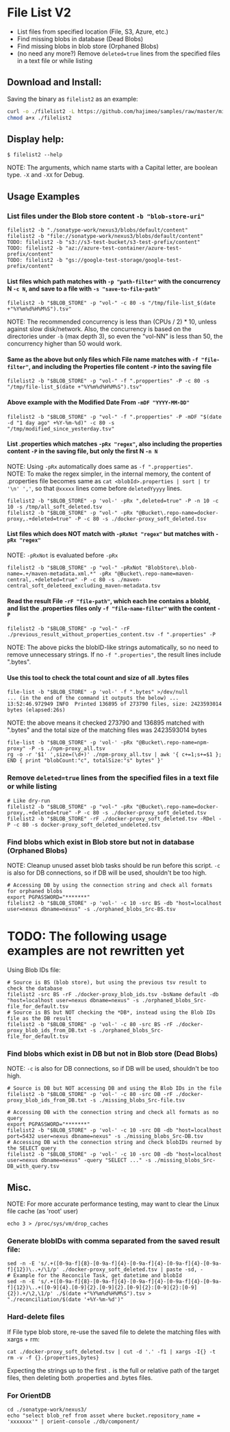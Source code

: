 # File List V2
- List files from specified location (File, S3, Azure, etc.)
- Find missing blobs in database (Dead Blobs)
- Find missing blobs in blob store (Orphaned Blobs)
- (no need any more?) Remove `deleted=true` lines from the specified files in a text file or while listing

## Download and Install:
Saving the binary as `filelist2` as an example:
```bash
curl -o ./filelist2 -L https://github.com/hajimeo/samples/raw/master/misc/filelistv2_$(uname)_$(uname -m)
chmod a+x ./filelist2
```

## Display help:
```
$ filelist2 --help
```
NOTE: The arguments, which name starts with a Capital letter, are boolean type. `-X` and `-XX` for Debug.

## Usage Examples

### List files under the Blob store content `-b "blob-store-uri"`
```
filelist2 -b "./sonatype-work/nexus3/blobs/default/content"
filelist2 -b "file://sonatype-work/nexus3/blobs/default/content"
TODO: filelist2 -b "s3://s3-test-bucket/s3-test-prefix/content"
TODO: filelist2 -b "az://azure-test-container/azure-test-prefix/content"
TODO: filelist2 -b "gs://google-test-storage/google-test-prefix/content"
```
#### List files which path matches with `-p "path-filter"` with the concurrency N `-c N`, and save to a file with `-s "save-to-file-path"`
```
filelist2 -b "$BLOB_STORE" -p "vol-" -c 80 -s "/tmp/file-list_$(date +"%Y%m%d%H%M%S").tsv"
```
NOTE: The recommended concurrency is less than (CPUs / 2) * 10, unless against slow disk/network. 
Also, the concurrency is based on the directories under `-b` (max depth 3), so even the "vol-NN" is less than 50, the concurrency higher than 50 would work.

#### Same as the above but only files which File name matches with `-f "file-filter"`, and including the Properties file content `-P` into the saving file
```
filelist2 -b "$BLOB_STORE" -p "vol-" -f ".propperties" -P -c 80 -s "/tmp/file-list_$(date +"%Y%m%d%H%M%S").tsv"
```
#### Above example with the Modified Date From `-mDF "YYYY-MM-DD"`
```
filelist2 -b "$BLOB_STORE" -p "vol-" -f ".propperties" -P -mDF "$(date -d "1 day ago" +%Y-%m-%d)" -c 80 -s "/tmp/modified_since_yesterday.tsv"
```
#### List .properties which matches `-pRx "regex"`, also including the properties content `-P` in the saving file, but only the first N `-n N`
NOTE: Using `-pRx` automatically does same as `-f ".propperties"`.  
NOTE: To make the regex simpler, in the internal memory, the content of .properties file becomes same as `cat <blobId>.properties | sort | tr '\n' ','`, so that `@xxxxx` lines come before `deletedYyyyy` lines.
```
filelist2 -b "$BLOB_STORE" -p 'vol-' -pRx ",deleted=true" -P -n 10 -c 10 -s /tmp/all_soft_deleted.tsv
filelist2 -b "$BLOB_STORE" -p "vol-" -pRx "@Bucket\.repo-name=docker-proxy,.+deleted=true" -P -c 80 -s ./docker-proxy_soft_deleted.tsv
```
#### List files which does NOT match with `-pRxNot "regex"` but matches with `-pRx "regex"`
NOTE: `-pRxNot` is evaluated before `-pRx`
```
filelist2 -b "$BLOB_STORE" -p "vol-" -pRxNot "BlobStore\.blob-name=.+/maven-metadata.xml.*" -pRx "@Bucket\.repo-name=maven-central,.+deleted=true" -P -c 80 -s ./maven-central_soft_deleteed_excluding_maven-metadata.tsv
```

#### Read the result File `-rF "file-path"`, which each lne contains a blobId, and list the .properties files only `-f "file-name-filter"` with the content `-P`
```
filelist2 -b "$BLOB_STORE" -p "vol-" -rF ./previous_result_without_properties_content.tsv -f ".properties" -P
```
NOTE: The above picks the blobID-like strings automatically, so no need to remove unnecessary strings. If no `-f ".properties"`, the result lines include ".bytes".

#### Use this tool to check the total count and size of all .bytes files
```
file-list -b "$BLOB_STORE" -p 'vol-' -f ".bytes" >/dev/null
... (in the end of the command it outputs the below) ...
13:52:46.972949 INFO  Printed 136895 of 273790 files, size: 2423593014 bytes (elapsed:26s)
```
NOTE: the above means it checked 273790 and 136895 matched with ".bytes" and the total size of the matching files was 2423593014 bytes
```
file-list -b "$BLOB_STORE" -p 'vol-' -pRx "@Bucket\.repo-name=npm-proxy" -P -s ./npm-proxy_all.tsv
rg -o -r '$1' ',size=(\d+)' ./npm-proxy_all.tsv | awk '{ c+=1;s+=$1 }; END { print "blobCount:"c", totalSize:"s" bytes" }'
```

### Remove `deleted=true` lines from the specified files in a text file or while listing
```
# Like dry-run
filelist2 -b "$BLOB_STORE" -p "vol-" -pRx "@Bucket\.repo-name=docker-proxy,.+deleted=true" -P -c 80 -s ./docker-proxy_soft_deleted.tsv
filelist2 -b "$BLOB_STORE" -rF ./docker-proxy_soft_deleted.tsv -RDel -P -c 80 -s docker-proxy_soft_deleted_undeleted.tsv 
```

### Find blobs which exist in Blob store but not in database (Orphaned Blobs)
NOTE: Cleanup unused asset blob tasks should be run before this script. `-c` is also for DB connections, so if DB will be used, shouldn't be too high.  
```
# Accessing DB by using the connection string and check all formats for orphaned blobs
export PGPASSWORD="*******"
filelist2 -b "$BLOB_STORE" -p 'vol-' -c 10 -src BS -db "host=localhost user=nexus dbname=nexus" -s ./orphaned_blobs_Src-BS.tsv
```



# TODO: The following usage examples are not rewritten yet

Using Blob IDs file:
```
# Source is BS (blob store), but using the previous tsv result to check the database
filelist2 -src BS -rF ./docker-proxy_blob_ids.tsv -bsName default -db "host=localhost user=nexus dbname=nexus" -s ./orphaned_blobs_Src-file_for_default.tsv
# Source is BS but NOT checking the *DB*, instead using the Blob IDs file as the DB result
filelist2 -b "$BLOB_STORE" -p 'vol-' -c 80 -src BS -rF ./docker-proxy_blob_ids_from_DB.txt -s ./orphaned_blobs_Src-file_for_default.tsv
```

### Find blobs which exist in DB but not in Blob store (Dead Blobs)
NOTE: `-c` is also for DB connections, so if DB will be used, shouldn't be too high.
```
# Source is DB but NOT accessing DB and using the Blob IDs in the file
filelist2 -b "$BLOB_STORE" -p 'vol-' -c 80 -src DB -rF ./docker-proxy_blob_ids_from_DB.txt -s ./missing_blobs_Src-file.tsv

# Accessing DB with the connection string and check all formats as no query
export PGPASSWORD="*******"
filelist2 -b "$BLOB_STORE" -p 'vol-' -c 10 -src DB -db "host=localhost port=5432 user=nexus dbname=nexus" -s ./missing_blobs_Src-DB.tsv
# Accessing DB with the connection string and check blobIDs reurned by the SELECT query
filelist2 -b "$BLOB_STORE" -p 'vol-' -c 10 -src DB -db "host=localhost user=nexus dbname=nexus" -query "SELECT ..." -s ./missing_blobs_Src-DB_with_query.tsv
```




## Misc.
NOTE: For more accurate performance testing, may want to clear the Linux file cache (as 'root' user)
```
echo 3 > /proc/sys/vm/drop_caches
```
### Generate blobIDs with comma separated from the saved result file:
```
sed -n -E 's/.+([0-9a-f]{8}-[0-9a-f]{4}-[0-9a-f]{4}-[0-9a-f]{4}-[0-9a-f]{12})\..+/\1/p' ./docker-proxy_soft_deleted.tsv | paste -sd, -
# Example for the Reconcile Task, get datetime and blobId
sed -n -E 's/.+([0-9a-f]{8}-[0-9a-f]{4}-[0-9a-f]{4}-[0-9a-f]{4}-[0-9a-f]{12})\..+([0-9]{4}.[0-9]{2}.[0-9]{2}.[0-9]{2}:[0-9]{2}:[0-9]{2}).+/\2,\1/p' ./$(date +"%Y%m%d%H%M%S").tsv > "./reconciliation/$(date '+%Y-%m-%d')"
```
### Hard-delete files
If File type blob store, re-use the saved file to delete the matching files with xargs + rm:
```
cat ./docker-proxy_soft_deleted.tsv | cut -d '.' -f1 | xargs -I{} -t rm -v -f {}.{properties,bytes}
```
Expecting the strings up to the first `.` is the full or relative path of the target files, then deleting both .properties and .bytes files.

### For OrientDB
```
cd ./sonatype-work/nexus3/
echo "select blob_ref from asset where bucket.repository_name = 'xxxxxxx'" | orient-console ./db/component/
```